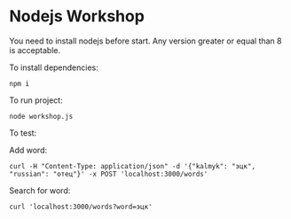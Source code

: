 # Nodejs Workshop

You need to install nodejs before start. Any version greater or equal than 8 is acceptable.

To install dependencies:

`npm i`

To run project: 

`node workshop.js`

To test:

Add word: 

`curl -H "Content-Type: application/json" -d '{"kalmyk": "эцк", "russian": "отец"}' -x POST 'localhost:3000/words'`

Search for word: 

`curl 'localhost:3000/words?word=эцк'`
